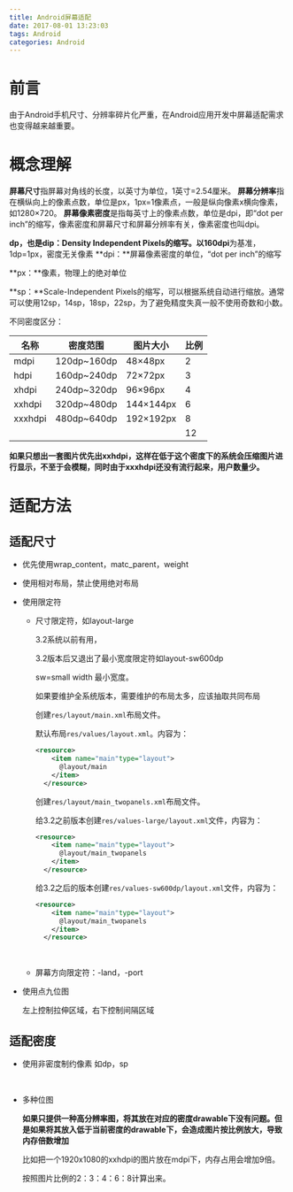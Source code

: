 ```yaml
---
title: Android屏幕适配
date: 2017-08-01 13:23:03
tags: Android
categories: Android
---
```


# 前言

由于Android手机尺寸、分辨率碎片化严重，在Android应用开发中屏幕适配需求也变得越来越重要。

#  概念理解

**屏幕尺寸**指屏幕对角线的长度，以英寸为单位，1英寸=2.54厘米。
**屏幕分辨率**指在横纵向上的像素点数，单位是px，1px=1像素点，一般是纵向像素x横向像素，如1280×720。
**屏幕像素密度**是指每英寸上的像素点数，单位是dpi，即“dot per inch”的缩写，像素密度和屏幕尺寸和屏幕分辨率有关，像素密度也叫dpi。

**dp，也是dip：**Density Independent Pixels的缩写。以**160dpi**为基准，1dp=1px，密度无关像素
**dpi：**屏幕像素密度的单位，“dot per inch”的缩写

**px：**像素，物理上的绝对单位

**sp：**Scale-Independent Pixels的缩写，可以根据系统自动进行缩放。通常可以使用12sp，14sp，18sp，22sp，为了避免精度失真一般不使用奇数和小数。

<!-- more -->

不同密度区分：

| 名称      | 密度范围        | 图片大小      | 比例   |
| ------- | ----------- | --------- | ---- |
| mdpi    | 120dp~160dp | 48×48px   | 2    |
| hdpi    | 160dp~240dp | 72×72px   | 3    |
| xhdpi   | 240dp~320dp | 96×96px   | 4    |
| xxhdpi  | 320dp~480dp | 144×144px | 6    |
| xxxhdpi | 480dp~640dp | 192×192px | 8    |
|         |             |           | 12   |

**如果只想出一套图片优先出xxhdpi，这样在低于这个密度下的系统会压缩图片进行显示，不至于会模糊，同时由于xxxhdpi还没有流行起来，用户数量少。**



# 适配方法

## 适配尺寸

- 优先使用wrap_content，matc_parent，weight

- 使用相对布局，禁止使用绝对布局

- 使用限定符

  - 尺寸限定符，如layout-large

    3.2系统以前有用，

    3.2版本后又退出了最小宽度限定符如layout-sw600dp

    sw=small width 最小宽度。

    如果要维护全系统版本，需要维护的布局太多，应该抽取共同布局

    创建`res/layout/main.xml`布局文件。

    默认布局`res/values/layout.xml`。内容为：

    ```xml
    <resource>
    	<item name="main"type="layout">
          @layout/main
        </item>
      </resource>
    ```

    创建`res/layout/main_twopanels.xml`布局文件。

    给3.2之前版本创建`res/values-large/layout.xml`文件，内容为：

    ```xml
    <resource>
    	<item name="main"type="layout">
          @layout/main_twopanels
        </item>
      </resource>
    ```

    给3.2之后的版本创建`res/values-sw600dp/layout.xml`文件，内容为：

    ```xml
    <resource>
    	<item name="main"type="layout">
          @layout/main_twopanels
        </item>
      </resource>
    ```

    ​

  - 屏幕方向限定符：-land，-port

- 使用点九位图

  左上控制拉伸区域，右下控制间隔区域



## 适配密度

- 使用非密度制约像素  如dp，sp

  ​

- 多种位图

  **如果只提供一种高分辨率图，将其放在对应的密度drawable下没有问题。但是如果将其放入低于当前密度的drawable下，会造成图片按比例放大，导致内存倍数增加**

  比如把一个1920x1080的xxhdpi的图片放在mdpi下，内存占用会增加9倍。

  按照图片比例的2：3：4：6：8计算出来。

  ​